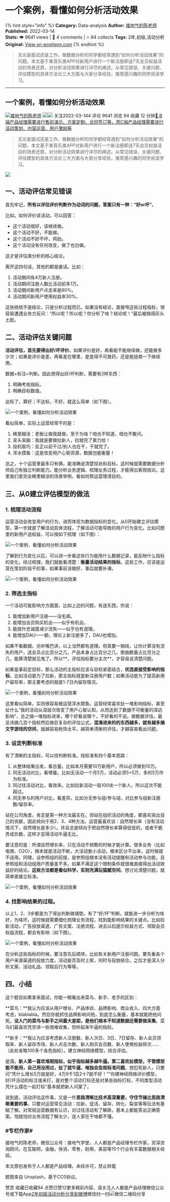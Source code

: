 # 一个案例，看懂如何分析活动效果
{% hint style="info" %}
**Category:** Data-analysis
**Author:** [接地气的陈老师](https://www.woshipm.com/u/773891)
**Published:** 2022-03-14  
**Stats:** 👁️ 9641 views | 💬 4 comments | ⭐ 94 collects
**Tags:** 2年,初级,活动分析
**Original:** [View on woshipm.com](https://www.woshipm.com/data-analysis/5353640.html)
{% endhint %}
> 无论是面试还是工作，做数据分析的同学都经常遇到“如何分析活动效果”的问题。本文基于某音乐类APP对新用户进行一个新注册即送7天会员权益活动的场景还原，对分析活动效果进行详尽的阐述。从常见错误、关键问题、评估模型的具体方法论三大方面与大家分享经验，推荐感兴趣的同学阅读学习。

---

## 一个案例，看懂如何分析活动效果

[![](https://image.woshipm.com/wp-files/2019/08/0GkAbc8ZooEsibtWEUNO.png!/both/72x72)](https://www.woshipm.com/u/773891)[接地气的陈老师](https://www.woshipm.com/u/773891) ![](https://static.woshipm.com/tag/1121_1@2x.png)![](https://static.woshipm.com/tag/2103_1@2x.png) 关注2022-03-144 评论 9641 浏览 94 收藏 12 分钟[🔗 B端产品经理需要进行售前演示、方案定制、合同签订等，而C端产品经理需要进行活动策划、内容运营、用户激励等](https://ke.qidianla.com/courses/bcpm)

> 无论是面试还是工作，做数据分析的同学都经常遇到“如何分析活动效果”的问题。本文基于某音乐类APP对新用户进行一个新注册即送7天会员权益活动的场景还原，对分析活动效果进行详尽的阐述。从常见错误、关键问题、评估模型的具体方法论三大方面与大家分享经验，推荐感兴趣的同学阅读学习。

![](https://image.yunyingpai.com/wp/2022/02/n0oLJ0m6vjJXO4qftYs5.png)

## 一、活动评估常见错误

首先牢记，**所有以评估评价判断作为动词的问题，答案只有一种：“好or坏”**。

比如，如何评价该活动，可以回答：

*   这个活动很好，该继续做。
*   这个活动不好，不能做。
*   这个活动不好不坏，鸡肋。
*   这个活动没有任何改变，做了也白做。

这才是评估类分析的核心结论。

离开这四句话，其他的都是废话。比如：

1.  活动期间有4万新人注册。
2.  活动期间注册人数比活动前多1万。
3.  活动期间新用户点击率是80%。
4.  活动期间新用户使用权益率30%。

这些统统不是结论，只是分析过程而已。如果没有结论，直接甩这些过程指标，很容易遭遇业务方反问：“所以呢？所以呢？你分析了啥？结论呢！”最后被搞得灰头土脸。

## 二、活动评估关键问题

**活动评估，首先要得出好/坏评价**。如果评价是好，再看能不能继续做，还能做多少次；如果是评价是差，再看差在哪里，是差得不可救药，还是能拯救一下继续用。

数据+标注=判断。因此想得出好/坏判断，需要有2样东西：

1.  明确考核指标。
2.  明确目标数值。

达标了，算好；不达标，不好。就这么简单（如下图）。

![一个案例，看懂如何分析活动效果](https://image.yunyingpai.com/wp/2022/03/Dbi2f7IMAitkDTmrVe39.png)

看似简单，实际上运营经常干的是：

1.  稀里糊涂：老板让做我就做，至于为啥？咱也不知道，咱也不敢问。
2.  呆头呆脑：我就是要做拉新人，拉就完了奥力给！
3.  投机取巧：反正以前干过/别人也在干，干就完了。
4.  浑水摸鱼：这是改变用户心智资源，数据岂能衡量！

总之，十个运营里最多只有俩，能准确说清楚现状和目标。这时候就需要数据分析师自己有独立判断能力。能分析业务逻辑、梳理业务过程，才能得出客观结论。这里我们拿完全稀里糊涂的场景举例，看如何帮运营理清目的。

## 三、从0建立评估模型的做法

### 1\. 梳理活动流程

运营活动会改变用户的行为，进而体现为数据指标的变化。从0开始建立评估模型，第一步就是了解活动具体流程，了解活动可能导致的用户行为变化。比如问题里的新用户送权益，可以按如下梳理（如下图）：

![一个案例，看懂如何分析活动效果](https://image.yunyingpai.com/wp/2022/03/UJMb26iRs2v4zLhKn57T.png)

了解到行为变化以后，可以进一步看这些行为能用什么数据记录，能反映什么指标的变化。经过梳理，我们就能看清楚：**衡量活动结果的指标**。这些工作，应该是运营在策划阶段干的事，如果事前没做好，事后就要补课。

![一个案例，看懂如何分析活动效果](https://image.yunyingpai.com/wp/2022/03/ZQPO7MnVYuPW6mcwplv7.png)

### 2\. 筛选主指标

一个活动可能影响方方面面，比如上边的问题，有送东西，你说：

1.  能增加新用户注册——没毛病。
2.  能增加会员购买机会——似乎有机会。
3.  能提升忠诚度减少流失——似乎也有道理。
4.  能增加DAU——额，理论上新注册多了，DAU也增加。

如果不看数据，光听嘴巴讲，以上当然都有道理。但真要一锅炖，让你计算没有流失的用户，送会员占比百分之几，产品本身占比百分之几，歌曲数量占比百分之几，能算清楚就见鬼了。所以**，评估指标要分主次**，才容易说清楚问题。

如果是事前定目标，那么活动的主指标应该与目标紧密结合，**优选直接受影响的指标**。比如活动是为了拉新，那主指标就是新注册用户数；如果活动是为了提高新用户留存率，那主要考虑的就是1-7日内留存情况。

![一个案例，看懂如何分析活动效果](https://image.yunyingpai.com/wp/2022/03/kon6BgAocIT9pp7ZV15V.png)

这里看似简单，实则很容易被运营浑水摸鱼。运营经常喜欢扯一堆影响指标，甚至扯什么“我的活动从深层次改变了用户心智认知，从而达到了数据不可衡量的深远影响”，总之搞一堆指标进来，哪个好看说哪个，不好看的不说。做数据评估，最忌讳搞几百个指标然后做巨复杂的评估公式，**混淆进来的的东西越多，就有越多搞文字游戏的空间**，就越容易粉饰太平。越简单清晰的评估，才越容易看出问题。

### 3\. 设定判断标准

有了清晰的主指标，可以找判断标准。找标准有四个基本思路：

1.  从整体结果出发，看总量。比如本月需要10万新用户，所以必须做到10万。
2.  同无活动对比，看增量。比如无活动一个月5万，活动必须5+5万，多的5万作为标准。
3.  同过往活动对比，看效率。比如拉新活动一般100块一个新人，所以这次不能超过。
4.  同无参与的用户对比，看差异。比如分无参与组/参与组，对比参与组新注册数/留存率。

站在公司角度，肯定是第一种方法最实在。但站在组织活动的角度，都喜欢突出自己的贡献，因此倾向于用2、3、4种方法。运营最喜欢谈：自然增长率（没有活动情况下，自然增长是多少）。并且总是倾向于把自然增长率算得低低的，或者干脆弄成负数，这样才显得活动牛逼无比。

要注意的是：所谓自然增长率，只在活动不频繁的时候才能计算。很多业务（比如电商、O2O），根本就是活动不断，大活动套小活动，根本区分不出来，这时候就不适用。同理，设参照组的前提，是参照组根本没有活动提醒和活动参与功能，且参照组和活动组用户质量差不多。如果不满足这个限制条件就很难直接得出活动效益好的结论。**这些方法都是看似科学，实则充满玩猫腻空间**。想讨论清楚问题，就简单直接立标准。

![一个案例，看懂如何分析活动效果](https://image.yunyingpai.com/wp/2022/03/mF9AXLD79ckjiaORqC3M.png)

### 4\. 找影响结果的过程。

以上1、2、3步都是为了得出判断做铺垫。有了“好/坏”判断。就能进一步分析为啥好，为啥坏。这时候就需要细化梳理业务流程，找到能影响结果的关键点。比如拉新活动，广告投放渠道、广告文案、注册流程、进去以后提示权益方式、领取会员权益流程，都会有影响（如下图）。

![一个案例，看懂如何分析活动效果](https://image.yunyingpai.com/wp/2022/03/X78YY7U9E2rns9FyAn5a.png)

在分析这些指标的时候，要注意先后顺序。比如有关新用户注册问题。要先看各个用户来源渠道的投放力度，活动是否及时上架，何时与投放结合。之后才是深入分析文案、活动礼品、领取后行为等等。

## 四、小结

这个题目如果拿来面试，你能一眼看出来菜鸟、新手、老手的区别：

**菜鸟：**我认为应该从用户增长、产品体验、品牌影响、商业收入、四大方面考虑，blablabla。然后你就抓住品牌影响问他，到底怎么衡量，基本就能把他问死。**没入门的菜鸟与新手之间最大差距，是他们根本不知道数据还需要做采集**。菜鸟们最喜欢凭空讲一些很难收集，但听起来牛逼的指标。

**新手：**我认为应该考虑新人注册数、新人次日、3日、7日留存、新人会员领取率、新人留存市场、新人点击次数、新人购买会员数、新人使用权益频次……（此处省略100多个各色指标）。建立神经网络模型，综合评估。

是滴，**新人第一喜欢堆砌指标，似乎指标越多越牛逼。第二喜欢扯模型，不管模型能不能用，自己用没用过，扯了就牛逼**。**唯独会忽视标准问题**。想怼死新人，只要问“凭什么增长5万就是好，4万9千1百2十7就不好！”“你建神经网络评价模型，好/坏活动的标注谁来打，是对整个活动打标还是对某些指标打标，不同类型活动凭什么摆在一起打标”基本就把新人问蒙了。

说到底，活动评估这件事，又是一件**思路清晰比技术高深重要，守住节操比思路清晰重要的事**。只要对运营常见活动：拉新、促活、留存、转化、裂变等等玩法有基础了解。对常规运营数据有认识，对过往活动有了解跌，基本上都能答出正确答案。怕就怕对业务流程了解太少，连人家在干啥都不懂。

### #专栏作家#

接地气的陈老师，微信公众号：接地气学堂，人人都是产品经理专栏作家。资深咨询顾问，在互联网，金融，快消，零售，耐用，美容等15个行业有丰富数据相关经验。

本文原创发布于人人都是产品经理。未经许可，禁止转载

题图来自 Unsplash，基于CC0协议。

赞赏 收藏已收藏94 点赞已赞12更多精彩内容，请关注人人都是产品经理微信公众号或下载App[2年](https://www.woshipm.com/tag/2%e5%b9%b4)[初级](https://www.woshipm.com/tag/%e5%88%9d%e7%ba%a7)[活动分析](https://www.woshipm.com/tag/%e6%b4%bb%e5%8a%a8%e5%88%86%e6%9e%90)[分享到微博](https://service.weibo.com/share/share.php?appkey=2775287854&title=一个案例，看懂如何分析活动效果&url=https://www.woshipm.com/data-analysis/5353640.html&pic=https://image.yunyingpai.com/wp/2022/02/n0oLJ0m6vjJXO4qftYs5.png)微信扫一扫![微信二维码](https://api.pwmqr.com/qrcode/create/?url=https://www.woshipm.com/data-analysis/5353640.html)分享
